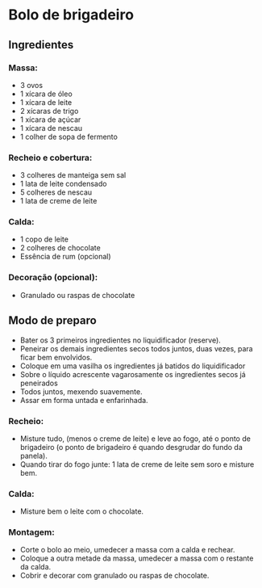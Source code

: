 # Bolo de brigadeiro

## Ingredientes

### Massa: 

- 3 ovos
- 1 xícara de óleo
- 1 xícara de leite
- 2 xícaras de trigo
- 1 xícara de açúcar
- 1 xícara de nescau
- 1 colher de sopa de fermento

### Recheio e cobertura:

- 3 colheres de manteiga sem sal
- 1 lata de leite condensado
- 5 colheres de nescau
- 1 lata de creme de leite

### Calda: 

- 1 copo de leite
- 2 colheres de chocolate
- Essência de rum (opcional)

### Decoração (opcional):

- Granulado ou raspas de chocolate

## Modo de preparo

- Bater os 3 primeiros ingredientes no liquidificador (reserve).
- Peneirar os demais ingredientes secos todos juntos, duas vezes, para ficar bem envolvidos.
- Coloque em uma vasilha os ingredientes já batidos do liquidificador
- Sobre o líquido acrescente vagarosamente os ingredientes secos já peneirados
- Todos juntos, mexendo suavemente.
- Assar em forma untada e enfarinhada.

### Recheio:

- Misture tudo, (menos o creme de leite) e leve ao fogo, até o ponto de brigadeiro (o ponto de brigadeiro é quando desgrudar do fundo da panela).
- Quando tirar do fogo junte: 1 lata de creme de leite sem soro e misture bem.

### Calda: 

- Misture bem o leite com o chocolate.

### Montagem: 

- Corte o bolo ao meio, umedecer a massa com a calda e rechear.
- Coloque a outra metade da massa, umedecer a massa com o restante da calda.
- Cobrir e decorar com granulado ou raspas de chocolate.

